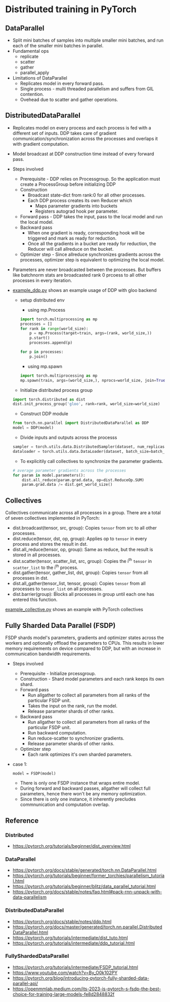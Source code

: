 # Distributed training in PyTorch

## DataParallel
* Split mini batches of samples into multiple smaller mini batches, and run each of the smaller mini batches in parallel.
* Fundamental ops
	* replicate
	* scatter
	* gather
	* parallel_apply
* Limitations of DataParallel
	* Replicates model in every forward pass.
	* Single process - multi threaded parallelism and suffers from GIL contention.
	* Ovehead due to scatter and gather operations.

## DistributedDataParallel
* Replicates model on every process and each process is fed with a different set of inputs. DDP takes care of gradient communication/synchronization across the processes and overlaps it with gradient computation.
* Model broadcast at DDP construction time instead of every forward pass.
* Steps involved
	* Prerequisite - DDP relies on Processgroup. So the application must create a ProcessGroup before initializing DDP
	* Construction
		* Broadcast state-dict from rank:0 for all other processes.
		* Each DDP process creates its own Reducer which
			* Maps parameter gradients into buckets
			* Registers autograd hook per parameter.
	* Forward pass - DDP takes the input, pass to the local model and run the local model.
	* Backward pass
		* When one gradient is ready, corresponding hook will be triggered and mark as ready for reduction.
		* Once all the gradients in a bucket are ready for reduction, the Reducer will call allreduce on the bucket.
	* Optimizer step - Since allreduce synchronizes gradients across the processes, optimizer step is equivalent to optimizing the local model.
* Parameters are never broadcasted between the processes. But buffers like batchnorm stats are broadcasted rank 0 prcoess to all other processes in every iteration.

* [example_ddp.py](/distributed/examples/example_ddp.py) shows an example usage of DDP with gloo backend
	* setup distributed env
		* using mp.Process
		```python
		import torch.multiprocessing as mp
		processes = []
		for rank in range(world_size):
			p = mp.Process(target=train, args=(rank, world_size,))
			p.start()
			processes.append(p)

		for p in processes:
			p.join()
		```
		* using mp.spawn
		```python
		import torch.multiprocessing as mp
		mp.spawn(train, args=(world_size,), nprocs=world_size, join=True)
		```

	* Initialize distributed process group
	```python
	import torch.distributed as dist
	dist.init_process_group('gloo', rank=rank, world_size=world_size)
	```
	* Construct DDP module
	```python
	from torch.nn.parallel import DistributedDataParallel as DDP
	model = DDP(model)
	```
	* Divide inputs and outputs across the processs
	```python
	sampler = torch.utils.data.DistributedSampler(dataset, num_replicas=world_size, shuffle=True)
	dataloader = torch.utils.data.DataLoader(dataset, batch_size=batch_size, sampler=sampler)
	```
	* To explicitily call collectives to synchronize the parameter gradients.
	```python
	# average parameter gradients across the processes
	for param in model.parameters():
		dist.all_reduce(param.grad.data, op=dist.ReduceOp.SUM)
		param.grad.data /= dist.get_world_size()
	```
## Collectives
Collectives communicate across all processes in a group. There are a total of seven collectives implemented in PyTorch:
* dist.broadcast(tensor, src, group): Copies `tensor` from src to all other processes.
* dist.reduce(tensor, dst, op, group): Applies op to `tensor` in every process and stores the result in dst.
* dist.all_reduce(tensor, op, group): Same as reduce, but the result is stored in all processes.
* dist.scatter(tensor, scatter_list, src, group): Copies the i<sup>th</sup> `tensor` in `scatter_list` to the i<sup>th</sup> process.
* dist.gather(tensor, gather_list, dst, group): Copies `tensor` from all processes in dst.
* dist.all_gather(tensor_list, tensor, group): Copies `tensor` from all processes to `tensor_list` on all processes.
* dist.barrier(group): Blocks all processes in group until each one has entered this function.

[example_collective.py](/distributed/examples/example_collectives.py) shows an example with PyTorch collectives

## Fully Sharded Data Parallel (FSDP)

FSDP shards model's parameters, gradients and optimizer states across the workers and optionally offload the parameters to CPUs. This results in lower memory requirements on device compared to DDP, but with an increase in communication bandwidth requirements.

* Steps involved
	* Prerequisite - Initialize prcessgroup.
	* Construction - Shard model parameters and each rank keeps its own shard.
	* Forward pass
		* Run allgather to collect all parameters from all ranks of the particular FSDP unit.
		* Takes the input on the rank, run the model.
		* Release parameter shards of other ranks.
	* Backward pass
		* Run allgather to collect all parameters from all ranks of the particular FSDP unit.
		* Run backward computation.
		* Run reduce-scatter to synchronizer gradients.
		* Release parameter shards of other ranks.
	* Optimizer step
		* Each rank optimizes it's own sharded parameters.

* case 1:
	```
	model = FSDP(model)
	```
	* There is only one FSDP instance that wraps entire model.
	* During forward and backward passes, allgather will collect full parameters, hence there won't be any memory optimization.
	* Since there is only one instance, it inherently precludes commnunication and computation overlap.


## Reference

### Distributed
* https://pytorch.org/tutorials/beginner/dist_overview.html

### DataParallel
* https://pytorch.org/docs/stable/generated/torch.nn.DataParallel.html
* https://pytorch.org/tutorials/beginner/former_torchies/parallelism_tutorial.html
* https://pytorch.org/tutorials/beginner/blitz/data_parallel_tutorial.html
* https://pytorch.org/docs/stable/notes/faq.html#pack-rnn-unpack-with-data-parallelism

### DistributedDataParallel
* https://pytorch.org/docs/stable/notes/ddp.html
* https://pytorch.org/docs/master/generated/torch.nn.parallel.DistributedDataParallel.html
* https://pytorch.org/tutorials/intermediate/dist_tuto.html
* https://pytorch.org/tutorials/intermediate/ddp_tutorial.html

### FullyShardedDataParallel
* https://pytorch.org/tutorials/intermediate/FSDP_tutorial.html
* https://www.youtube.com/watch?v=By_O0k102PY
* https://pytorch.org/blog/introducing-pytorch-fully-sharded-data-parallel-api/
* https://openmmlab.medium.com/its-2023-is-pytorch-s-fsdp-the-best-choice-for-training-large-models-fe8d2848832f